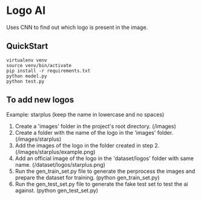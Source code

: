 # Logo AI
Uses CNN to find out which logo is present in the image.

## QuickStart
```
virtualenv venv
source venv/bin/activate
pip install -r requirements.txt
python model.py
python test.py
```

## To add new logos
Example: starplus (keep the name in lowercase and no spaces)
1. Create a 'images' folder in the project's root directory. (/images)
2. Create a folder with the name of the logo in the 'images' folder. (/images/starplus)
3. Add the images of the logo in the folder created in step 2. (/images/starplus/example.png)
4. Add an official image of the logo in the 'dataset/logos' folder with same name. (/dataset/logos/starplus.png)
5. Run the gen_train_set.py file to generate the perprocess the images and prepare the dataset for training. (python gen_train_set.py)
6. Run the gen_test_set.py file to generate the fake test set to test the ai against. (python gen_test_set.py)
